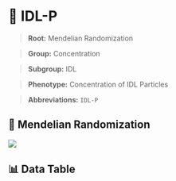 # 🧪 IDL-P

> **Root:** Mendelian Randomization

> **Group:** Concentration  

> **Subgroup:** IDL

> **Phenotype:** Concentration of IDL Particles  

> **Abbreviations:** `IDL-P`

## 🧬 Mendelian Randomization  

<img src="/MR/Figures/Inverse/IDLhengxianP.png"/>


## 📊 Data Table


<CsvTableMRI src="/MR/Data/Inverse/IDLhengxianP.csv"/>
